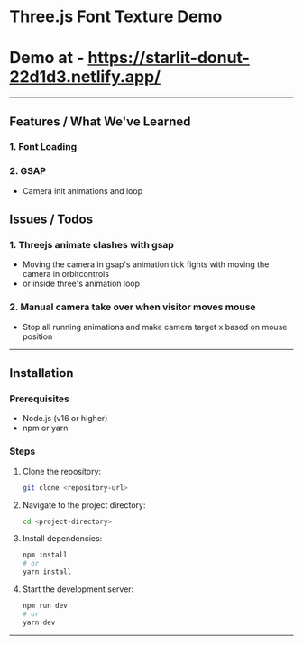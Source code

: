 # Three.js Font Texture Demo

# Demo at - https://starlit-donut-22d1d3.netlify.app/

---

## Features / What We've Learned

### 1. **Font Loading**

### 2. **GSAP**

- Camera init animations and loop

## Issues / Todos

### 1. **Threejs animate clashes with gsap**

- Moving the camera in gsap's animation tick fights with moving the camera in orbitcontrols
- or inside three's animation loop

### 2. **Manual camera take over when visitor moves mouse**

- Stop all running animations and make camera target x based on mouse position

---

## Installation

### Prerequisites

- Node.js (v16 or higher)
- npm or yarn

### Steps

1. Clone the repository:

   ```bash
   git clone <repository-url>
   ```

2. Navigate to the project directory:

   ```bash
   cd <project-directory>
   ```

3. Install dependencies:

   ```bash
   npm install
   # or
   yarn install
   ```

4. Start the development server:

   ```bash
   npm run dev
   # or
   yarn dev
   ```

---
